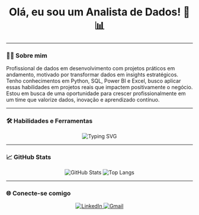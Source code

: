 <h1 align="center">Olá, eu sou um Analista de Dados! 👋📊</h1>


---

### 👨‍💼 Sobre mim

Profissional de dados em desenvolvimento com projetos práticos em andamento, motivado por transformar dados em insights estratégicos. Tenho conhecimentos em Python, SQL, Power BI e Excel, busco aplicar essas habilidades em projetos reais que impactem positivamente o negócio. Estou em busca de uma oportunidade para crescer profissionalmente em um time que valorize dados, inovação e aprendizado contínuo.

---

### 🛠️ Habilidades e Ferramentas

<p align="center">
  <img src="https://readme-typing-svg.herokuapp.com?font=Fira+Code&duration=3000&pause=1000&center=true&vCenter=true&width=435&lines=Python+%7C+SQL+%7C+Excel+%7C+Power+BI" alt="Typing SVG" />

</p>

---

### 📈 GitHub Stats

<p align="center">
  <img src="https://github-readme-stats.vercel.app/api?username=SEU_USUARIO&show_icons=true&theme=radical" alt="GitHub Stats" />
  <img src="https://github-readme-stats.vercel.app/api/top-langs/?username=SEU_USUARIO&layout=compact&theme=radical" alt="Top Langs" />
</p>

---

### 🌐 Conecte-se comigo

<p align="center">
  <a href="https://www.linkedin.com/in/SEU-LINKEDIN/" target="_blank">
    <img src="https://img.shields.io/badge/LinkedIn-0A66C2?style=for-the-badge&logo=linkedin&logoColor=white" alt="LinkedIn">
  </a>
  <a href="mailto:SEUEMAIL@exemplo.com">
    <img src="https://img.shields.io/badge/Email-D14836?style=for-the-badge&logo=gmail&logoColor=white" alt="Gmail">
  </a>
</p>

